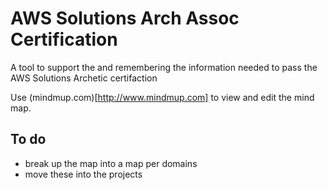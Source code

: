 # AWS Solutions Arch Assoc Certification
A tool to support the and remembering the information needed to pass the AWS Solutions Archetic certifaction

Use (mindmup.com)[http://www.mindmup.com] to view and edit the mind map.

## To do
* break up the map into a map per domains
* move these into the projects
